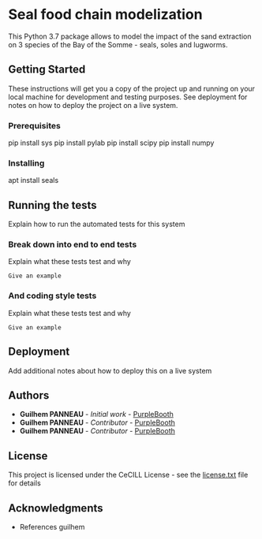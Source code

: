 # Seal food chain modelization

This Python 3.7 package allows to model the impact of the sand extraction on 3 species of the Bay of the Somme - seals, soles and lugworms.

## Getting Started

These instructions will get you a copy of the project up and running on your local machine for development and testing purposes. See deployment for notes on how to deploy the project on a live system.

### Prerequisites

pip install sys
pip install pylab
pip install scipy
pip install numpy


### Installing

apt install seals

## Running the tests

Explain how to run the automated tests for this system

### Break down into end to end tests

Explain what these tests test and why

```
Give an example
```

### And coding style tests

Explain what these tests test and why

```
Give an example
```

## Deployment

Add additional notes about how to deploy this on a live system


## Authors

* **Guilhem PANNEAU** - *Initial work* - [PurpleBooth](https://github.com/gpanneau)
* **Guilhem PANNEAU** - *Contributor* - [PurpleBooth](https://github.com/Dikec)
* **Guilhem PANNEAU** - *Contributor* - [PurpleBooth](https://github.com/jonathanlsn)

## License

This project is licensed under the CeCILL License - see the [license.txt](license.txt) file for details

## Acknowledgments

* References guilhem
